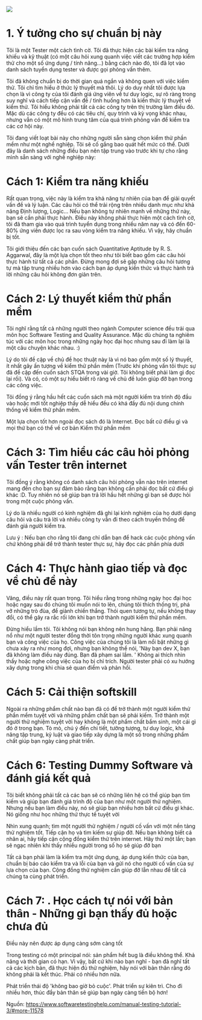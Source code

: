 ![](https://images.viblo.asia/7431a178-867e-400b-8db7-28b8e83233ea.jpg)

# 1. Ý tưởng cho sự chuẩn bị này
Tôi là một Tester một cách tình cờ. Tôi đã thực hiện các bài kiểm tra năng khiếu và kỹ thuật (có một câu hỏi xung quanh việc viết các trường hợp kiểm thử cho một số ứng dụng / tính năng...) bằng cách nào đó, tôi đã lọt vào danh sách tuyển dụng tester và được gọi phỏng vấn thêm.

Tôi đã không chuẩn bị do thời gian quá ngắn và không quen với việc kiểm thử. Tôi chỉ tìm hiểu ở thức lý thuyết mà thôi. Lý do duy nhất tôi được lựa chọn là vì công ty của tôi  đánh giá ứng viên về tư duy logic, sự rõ ràng trong suy nghĩ và cách tiếp cận vấn đề / tình huống hơn là kiến thức lý thuyết về kiểm thử. Tôi hiểu không phải tất cả các công ty trên thị trường làm điều đó. Mặc dù các công ty đều có các tiêu chí, quy trình và kỳ vọng khác nhau, nhưng vẫn có một mô hình trung tâm của quá trình phỏng vấn để kiểm tra các cơ hội này.

Tôi đang viết loạt bài này cho những người sẵn sàng chọn kiểm thử phần mềm như một nghề nghiệp. Tôi sẽ cố gắng bao quát hết mức có thể. Dưới đây là danh sách những điều bạn nên tập trung vào trước khi tự cho rằng mình sẵn sàng với nghề nghiệp này:

# Cách 1: Kiểm tra năng khiếu
Rất quan trọng, việc này là kiểm tra khả năng tự nhiên của bạn để giải quyết vấn đề và lý luận. Các câu hỏi có thể trải rộng trên nhiều danh mục như khả năng Định lượng, Logic... Nếu bạn không tự nhiên mạnh về những thứ này, bạn sẽ cần phải thực hành. Điều này không phải thực hiện một cách tình cờ, tôi đã tham gia vào quá trình tuyển dụng trong nhiều năm nay và có đến 60-80% ứng viên được lọc ra sau vòng kiểm tra năng khiếu. Vì vậy, hãy chuẩn bị tốt.

Tôi giới thiệu đến các bạn cuốn sách Quantitative Aptitude by R. S. Aggarwal, đây là một lựa chọn tốt theo như tôi biết bao gồm các câu hỏi thực hành từ tất cả các phần. Đừng mong đợi sẽ gặp những câu hỏi tương tự mà tập trung nhiều hơn vào cách bạn áp dụng kiến thức và thực hành trả lời những câu hỏi không đơn giản trên.

# Cách 2: Lý thuyết kiểm thử phần mềm
Tôi nghĩ rằng tất cả những người theo ngành Computer science đều trải qua môn học Software Testing and Quality Assurance. Mặc dù chúng ta nghiêm túc với các môn học trong những ngày học đại học nhưng sau đi làm lại là một câu chuyện khác nhau. :)

Lý do tôi đề cập về chủ đề học thuật này là vì nó bao gồm một số lý thuyết, ít nhất gây ấn tượng về kiểm thử phần mềm (Trước khi phỏng vấn tôi thực sự đã đề cập đến cuốn sách STQA trong vài giờ. Tôi không biết phải làm gì đọc lại rồi). Và có, có một sự hiểu biết rõ ràng về chủ đề luôn giúp đỡ bạn trong các công việc.

Tôi đồng ý rằng hầu hết các cuốn sách mà một người kiểm tra trình độ đầu vào hoặc mới tốt nghiệp thấy dễ hiểu đều có khá đầy đủ nội dung chính thống về kiểm thử phần mềm.

Một lựa chọn tốt hơn ngoài đọc sách đó là Internet. Đọc bất cứ điều gì và mọi thứ bạn có thể về cơ bản Kiểm thử phần mềm 

# Cách 3: Tìm hiểu các câu hỏi phỏng vấn Tester trên internet
Tôi đồng ý rằng không có danh sách câu hỏi phỏng vẫn nào trên internet mang đến cho bạn sự đảm bảo rằng bạn không cần phải đọc bất cứ điều gì khác :D. Tuy nhiên nó sẽ giúp bạn trả lời hầu hết những gì bạn sẽ được hỏi trong một cuộc phỏng vấn.

Lý do là nhiều người có kinh nghiệm đã ghi lại kinh nghiệm của họ dưới dạng câu hỏi và câu trả lời và nhiều công ty vẫn đi theo cách truyền thống để đánh giá người kiểm tra.

Lưu ý : Nếu bạn cho rằng tôi đang chỉ dẫn bạn để hack các cuộc phỏng vấn chứ không phải để trở thành tester thực sự, hãy đọc các phần phía dưới

# Cách 4: Thực hành giao tiếp và đọc về chủ đề này
Vâng, điều này rất quan trọng. Tôi hiểu rằng trong những ngày học đại học hoặc ngay sau đó chúng tôi muốn nói to lên, chúng tôi thích thống trị, phá vỡ những trò đùa, để giành chiến thắng. Thói quen tương tự, nếu không thay đổi, có thể gây ra rắc rối lớn khi bạn trở thành người kiểm thử phần mềm.

Đừng hiểu lầm tôi. Tôi không nói bạn không nên hung hăng. Bạn phải năng nổ như một người tester đồng thời tôn trọng những người khác xung quanh bạn và công việc của họ. Công việc của chúng tôi là làm nổi bật những gì chưa xảy ra như mong đợi, nhưng bạn không thể nói, 'Này bạn dev X, bạn đã không làm điều này đúng. Bạn đã phạm sai lầm. ' Không ai thích nhìn thấy hoặc nghe công việc của họ bị chỉ trích. Người tester phải có xu hướng xây dựng trong khi chia sẻ quan điểm và phản hồi.

# Cách 5: Cải thiện softskill
Ngoài ra những phẩm chất nào bạn đã có để trở thành một người kiểm thử phần mềm tuyệt vời và những phẩm chất bạn sẽ phải kiếm. Trở thành một người thử nghiệm tuyệt vời hay không là một phẩm chất bẩm sinh, một cái gì đó ở trong bạn. Tò mò, chú ý đến chi tiết, tưởng tượng, tư duy logic, khả năng tập trung, kỷ luật và giao tiếp xây dựng là một số trong những phẩm chất giúp bạn ngày càng phát triển.

# Cách 6: Testing Dummy Software và đánh giá kết quả
Tôi biết không phải tất cả các bạn sẽ có những liên hệ có thể giúp bạn tìm kiếm và giúp bạn đánh giá trình độ của bạn như một người thử nghiệm. Nhưng nếu bạn làm điều này, nó sẽ giúp bạn nhiều hơn bất cứ điều gì khác. Nó giống như học những thứ thực tế tuyệt vời

Nhìn xung quanh; tìm một người thử nghiệm / người cố vấn với một nền tảng thử nghiệm tốt. Tiếp cận họ và tìm kiếm sự giúp đỡ. Nếu bạn không biết cá nhân ai, hãy tiếp cận cộng đồng kiểm thử trên internet. Hãy thử một lần; bạn sẽ ngạc nhiên khi thấy nhiều người trong số họ sẽ giúp đỡ bạn

Tất cả bạn phải làm là kiểm tra một ứng dụng, áp dụng kiến thức của bạn, chuẩn bị báo cáo kiểm tra và lỗi của bạn và gửi nó cho người cố vấn của sự lựa chọn của bạn. Cộng đồng thử nghiệm cần giúp đỡ lẫn nhau để tất cả chúng ta cùng phát triển.

# Cách 7: . Học cách tự nói với bản thân - Những gì bạn thấy đủ hoặc chưa đủ
Điều này nên được áp dụng càng sớm càng tốt

Trong testing có một principal nói:  sản phẩm hết bug là điều không thể. Khả năng và thời gian có hạn. Vì vậy, bất cứ khi nào bạn nghĩ - bạn đã nghĩ tất cả các kịch bản, đã thực hiện đủ thử nghiệm, hãy nói với bản thân rằng đó không phải là kết thúc. Phải có nhiều hơn nữa.

Phát triển thái độ 'không bao giờ bỏ cuộc'. Phát triển sự kiên trì. Cho đi nhiều hơn, thúc đẩy bản thân sẽ giúp bạn ngày càng tiến bộ hơn!

Nguồn: https://www.softwaretestinghelp.com/manual-testing-tutorial-3/#more-11578